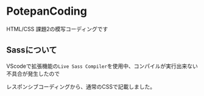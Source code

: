 # PotepanCoding
HTML/CSS 課題2の模写コーディングです

## Sassについて
VScodeで拡張機能の`Live Sass Compiler`を使用中、コンパイルが実行出来ない不具合が発生したので

レスポンシブコーディングから、通常のCSSで記載しました。

